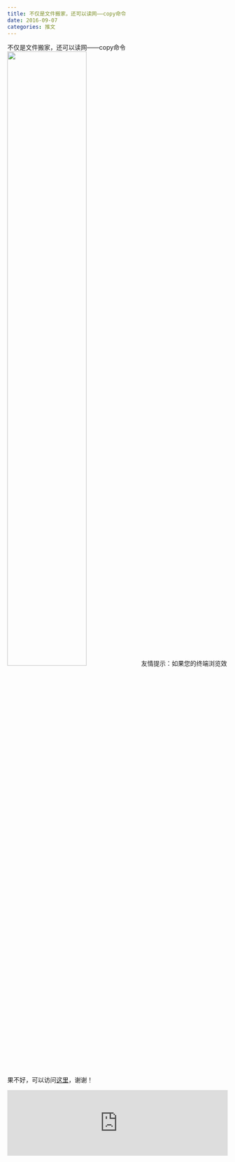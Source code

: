 ```yaml
---
title: 不仅是文件搬家，还可以读网——copy命令
date: 2016-09-07
categories: 推文
---
```

不仅是文件搬家，还可以读网——copy命令
<img src="http://mmbiz.qpic.cn/mmbiz_png/ACviaWTBFxhZjeTUu41rqFSUGHKtQp9sTjYV5yWPcg4l03ibsYtyyj6R9ncJQBGzkFYKnyibdBlnhAfaLkjGMNc5Q/0?wx_fmt=png" style="width: 60%; height: auto;"/><!--more-->
友情提示：如果您的终端浏览效果不好，可以访问[这里](https://stata-club.github.io/stata_article/2016-09-07.html)，谢谢！
<iframe src="https://stata-club.github.io/stata_article/2016-09-07.html" id="iframepage" frameborder="0" scrolling="no" marginheight="0" marginwidth="0" width="100%" onLoad="iFrameHeight()"></iframe>
<script type="text/javascript" language="javascript">
function iFrameHeight() {
var ifm= document.getElementById("iframepage");
var subWeb = document.frames ? document.frames["iframepage"].document : ifm.contentDocument;   
if(ifm != null && subWeb != null) {
 ifm.height = subWeb.body.scrollHeight;
} 
} 
</script> 
